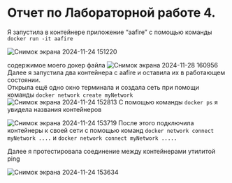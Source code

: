 
# Отчет по Лабораторной работе 4.

Я запустила в контейнере приложение “aafire” с помощью команды `docker run -it aafire` 

![Снимок экрана 2024-11-24 151220](https://github.com/user-attachments/assets/a2049b1d-8375-4c93-9568-2463ec11ecf5)

содержимое моего докер файла
![Снимок экрана 2024-11-28 160956](https://github.com/user-attachments/assets/ea6db00c-ce08-4b3e-988e-f577b64463e6)
Далее я запустила два контейнера с aafire и оставила их в работающем состоянии.  
Открыла ещё одно окно терминала и создала сеть при помощи команды `docker network create myNetwork`
![Снимок экрана 2024-11-24 152813](https://github.com/user-attachments/assets/fe6831a6-d34e-4fd2-8431-ad8b493abb65)
С помощью команды `docker ps` я увидела названия контейнеров
 
 ![Снимок экрана 2024-11-24 153719](https://github.com/user-attachments/assets/465358dc-e365-43e8-bf37-8623307d3611)
После этого подключила контейнеры к своей сети с помощью команд `docker network connect myNetwork ....` и  `docker network connect myNetwork .....`

Далее я протестировала соединение между контейнерами утилитой ping

![Снимок экрана 2024-11-24 153634](https://github.com/user-attachments/assets/548d2936-b132-459e-a707-62474fba949f)



